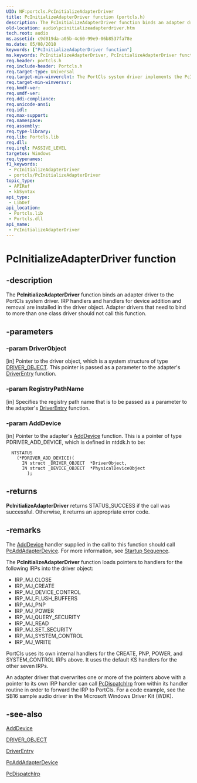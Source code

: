 ```yaml
---
UID: NF:portcls.PcInitializeAdapterDriver
title: PcInitializeAdapterDriver function (portcls.h)
description: The PcInitializeAdapterDriver function binds an adapter driver to the PortCls system driver.
old-location: audio\pcinitializeadapterdriver.htm
tech.root: audio
ms.assetid: c9d019da-a05b-4c60-99e9-06b8537fa78e
ms.date: 05/08/2018
keywords: ["PcInitializeAdapterDriver function"]
ms.keywords: PcInitializeAdapterDriver, PcInitializeAdapterDriver function [Audio Devices], audio.pcinitializeadapterdriver, audpc-routines_57c7e54d-ab27-4752-b13b-9d7de107322c.xml, portcls/PcInitializeAdapterDriver
req.header: portcls.h
req.include-header: Portcls.h
req.target-type: Universal
req.target-min-winverclnt: The PortCls system driver implements the PcInitializeAdapterDriver function in Microsoft Windows 98/Me and in Windows 2000 and later operating systems.
req.target-min-winversvr: 
req.kmdf-ver: 
req.umdf-ver: 
req.ddi-compliance: 
req.unicode-ansi: 
req.idl: 
req.max-support: 
req.namespace: 
req.assembly: 
req.type-library: 
req.lib: Portcls.lib
req.dll: 
req.irql: PASSIVE_LEVEL
targetos: Windows
req.typenames: 
f1_keywords:
 - PcInitializeAdapterDriver
 - portcls/PcInitializeAdapterDriver
topic_type:
 - APIRef
 - kbSyntax
api_type:
 - LibDef
api_location:
 - Portcls.lib
 - Portcls.dll
api_name:
 - PcInitializeAdapterDriver
---
```


# PcInitializeAdapterDriver function


## -description

The <b>PcInitializeAdapterDriver</b> function binds an adapter driver to the PortCls system driver. IRP handlers and handlers for device addition and removal are installed in the driver object. Adapter drivers that need to bind to more than one class driver should not call this function.

## -parameters

### -param DriverObject 

[in]
Pointer to the driver object, which is a system structure of type <a href="/windows-hardware/drivers/ddi/wdm/ns-wdm-_driver_object">DRIVER_OBJECT</a>. This pointer is passed as a parameter to the adapter's <a href="/windows-hardware/drivers/storage/driverentry-of-ide-controller-minidriver">DriverEntry</a> function.

### -param RegistryPathName 

[in]
Specifies the registry path name that is to be passed as a parameter to the adapter's <a href="/windows-hardware/drivers/storage/driverentry-of-ide-controller-minidriver">DriverEntry</a> function.

### -param AddDevice 

[in]
Pointer to the adapter's <a href="/windows-hardware/drivers/ddi/wdm/nc-wdm-driver_add_device">AddDevice</a> function. This is a pointer of type PDRIVER_ADD_DEVICE, which is defined in ntddk.h to be:


```
  NTSTATUS
    (*PDRIVER_ADD_DEVICE)(
      IN struct _DRIVER_OBJECT  *DriverObject,
      IN struct _DEVICE_OBJECT  *PhysicalDeviceObject
        );
```


## -returns

<b>PcInitializeAdapterDriver</b> returns STATUS_SUCCESS if the call was successful. Otherwise, it returns an appropriate error code.

## -remarks

The <a href="/windows-hardware/drivers/ddi/wdm/nc-wdm-driver_add_device">AddDevice</a> handler supplied in the call to this function should call <a href="/windows-hardware/drivers/devtest/audio-pcaddadapterdevice">PcAddAdapterDevice</a>. For more information, see <a href="/windows-hardware/drivers/audio/startup-sequence">Startup Sequence</a>.

The <b>PcInitializeAdapterDriver</b> function loads pointers to handlers for the following IRPs into the driver object:

<ul>
<li>
IRP_MJ_CLOSE

</li>
<li>
IRP_MJ_CREATE

</li>
<li>
IRP_MJ_DEVICE_CONTROL

</li>
<li>
IRP_MJ_FLUSH_BUFFERS

</li>
<li>
IRP_MJ_PNP

</li>
<li>
IRP_MJ_POWER

</li>
<li>
IRP_MJ_QUERY_SECURITY

</li>
<li>
IRP_MJ_READ

</li>
<li>
IRP_MJ_SET_SECURITY

</li>
<li>
IRP_MJ_SYSTEM_CONTROL

</li>
<li>
IRP_MJ_WRITE

</li>
</ul>
PortCls uses its own internal handlers for the CREATE, PNP, POWER, and SYSTEM_CONTROL IRPs above. It uses the default KS handlers for the other seven IRPs.

An adapter driver that overwrites one or more of the pointers above with a pointer to its own IRP handler can call <a href="/windows-hardware/drivers/ddi/portcls/nf-portcls-pcdispatchirp">PcDispatchIrp</a> from within its handler routine in order to forward the IRP to PortCls. For a code example, see the SB16 sample audio driver in the Microsoft Windows Driver Kit (WDK).

## -see-also

<a href="/windows-hardware/drivers/ddi/wdm/nc-wdm-driver_add_device">AddDevice</a>



<a href="/windows-hardware/drivers/ddi/wdm/ns-wdm-_driver_object">DRIVER_OBJECT</a>



<a href="/windows-hardware/drivers/storage/driverentry-of-ide-controller-minidriver">DriverEntry</a>



<a href="/windows-hardware/drivers/devtest/audio-pcaddadapterdevice">PcAddAdapterDevice</a>



<a href="/windows-hardware/drivers/ddi/portcls/nf-portcls-pcdispatchirp">PcDispatchIrp</a>